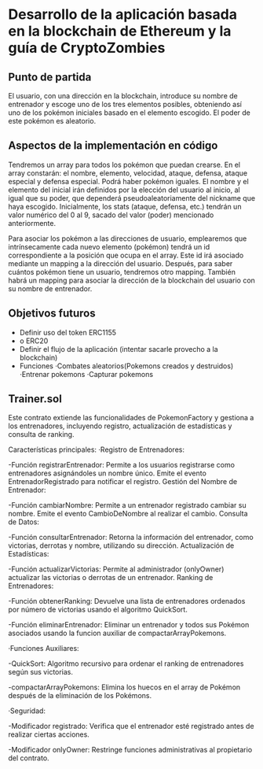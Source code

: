 # Desarrollo de la aplicación basada en la blockchain de Ethereum y la guía de CryptoZombies

## Punto de partida

El usuario, con una dirección en la blockchain, introduce su nombre de entrenador y escoge uno de los tres elementos posibles, obteniendo así uno de los pokémon iniciales basado en el elemento escogido. El poder de este pokémon es aleatorio.

## Aspectos de la implementación en código

Tendremos un array para todos los pokémon que puedan crearse. En el array constarán: el nombre, elemento, velocidad, ataque, defensa, ataque especial y defensa especial. Podrá haber pokémon iguales. El nombre y el elemento del inicial irán definidos por la elección del usuario al inicio, al igual que su poder, que dependerá pseudoaleatoriamente del nickname que haya escogido. Inicialmente, los stats (ataque, defensa, etc.) tendrán un valor numérico del 0 al 9, sacado del valor (poder) mencionado anteriormente.

Para asociar los pokémon a las direcciones de usuario, emplearemos que intrínsecamente cada nuevo elemento (pokémon) tendrá un id correspondiente a la posición que ocupa en el array. Este id irá asociado mediante un mapping a la dirección del usuario. Después, para saber cuántos pokémon tiene un usuario, tendremos otro mapping. También habrá un mapping para asociar la dirección de la blockchain del usuario con su nombre de entrenador.

## Objetivos futuros

- Definir uso del token ERC1155
- o ERC20
- Definir el flujo de la aplicación (intentar sacarle provecho a la blockchain)
- Funciones
  ·Combates aleatorios(Pokemons creados y destruidos)
  ·Entrenar pokemons
  ·Capturar pokemons

## Trainer.sol
  
Este contrato extiende las funcionalidades de PokemonFactory y gestiona a los entrenadores, incluyendo registro, actualización de estadísticas y consulta de ranking.

Características principales:
·Registro de Entrenadores:

  -Función registrarEntrenador: Permite a los usuarios registrarse como entrenadores asignándoles un nombre único.
  Emite el evento EntrenadorRegistrado para notificar el registro.
  Gestión del Nombre de Entrenador:
  
  -Función cambiarNombre: Permite a un entrenador registrado cambiar su nombre.
  Emite el evento CambioDeNombre al realizar el cambio.
  Consulta de Datos:
  
  -Función consultarEntrenador: Retorna la información del entrenador, como victorias, derrotas y nombre, utilizando su dirección.
  Actualización de Estadísticas:
  
  -Función actualizarVictorias: Permite al administrador (onlyOwner) actualizar las victorias o derrotas de un entrenador.
  Ranking de Entrenadores:
  
  -Función obtenerRanking: Devuelve una lista de entrenadores ordenados por número de victorias usando el algoritmo QuickSort.

  -Función eliminarEntrenador: Eliminar un entrenador y todos sus Pokémon asociados usando la funcion auxiliar de compactarArrayPokemons.

·Funciones Auxiliares:

  -QuickSort: Algoritmo recursivo para ordenar el ranking de entrenadores según sus victorias.

  -compactarArrayPokemons: Elimina los huecos en el array de Pokémon después de la eliminación de los Pokémons.

·Seguridad:

  -Modificador registrado: Verifica que el entrenador esté registrado antes de realizar ciertas acciones.

  -Modificador onlyOwner: Restringe funciones administrativas al propietario del contrato.
